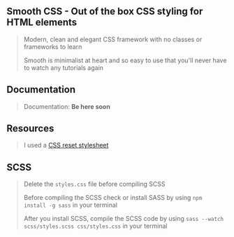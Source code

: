 ## Smooth CSS - Out of the box CSS styling for HTML elements
> Modern, clean and elegant CSS framework with no classes or frameworks to learn
> 
> Smooth is minimalist at heart and so easy to use that you'll never have to watch any tutorials again

## Documentation 
> Documentation: __Be here soon__

## Resources
> I used a [CSS reset stylesheet](https://www.joshwcomeau.com/css/custom-css-reset/)

## SCSS
> Delete the `styles.css` file before compiling SCSS
>
> Before compiling the SCSS check or install SASS by using `npm install -g sass` in your terminal
>
> After you install SCSS, compile the SCSS code by using `sass --watch scss/styles.scss css/styles.css` in your terminal

